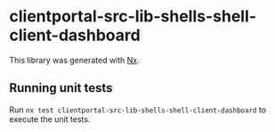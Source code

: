 # clientportal-src-lib-shells-shell-client-dashboard

This library was generated with [Nx](https://nx.dev).

## Running unit tests

Run `nx test clientportal-src-lib-shells-shell-client-dashboard` to execute the unit tests.
